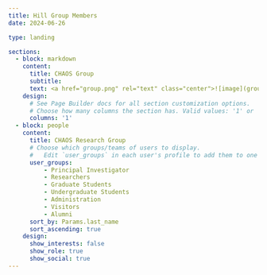 ```yaml
---
title: Hill Group Members
date: 2024-06-26

type: landing

sections:
  - block: markdown
    content:
      title: CHAOS Group
      subtitle: 
      text: <a href="group.png" rel="text" class="center">![image](group.png)
    design:
      # See Page Builder docs for all section customization options.
      # Choose how many columns the section has. Valid values: '1' or '2'.
      columns: '1'  
  - block: people
    content:
      title: CHAOS Research Group
      # Choose which groups/teams of users to display.
      #   Edit `user_groups` in each user's profile to add them to one or more of these groups.
      user_groups:
          - Principal Investigator
          - Researchers
          - Graduate Students
          - Undergraduate Students
          - Administration
          - Visitors
          - Alumni
      sort_by: Params.last_name
      sort_ascending: true
    design:
      show_interests: false
      show_role: true
      show_social: true
---
```

